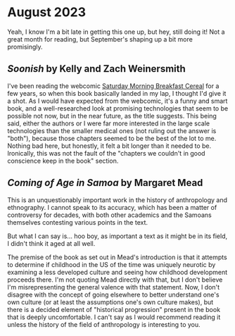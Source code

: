August 2023
===========
Yeah, I know I'm a bit late in getting this one up, but hey, still doing it! Not a great month for reading, but September's shaping up a bit more promisingly.

_Soonish_ by Kelly and Zach Weinersmith
---------------------------------------
I've been reading the webcomic [Saturday Morning Breakfast Cereal](https://smbc-comics.com) for a few years, so when this book basically landed in my lap, I thought I'd give it a shot. As I would have expected from the webcomic, it's a funny and smart book, and a well-researched look at promising technologies that seem to be possible not now, but in the near future, as the title suggests. This being said, either the authors or I were far more interested in the large scale technologies than the smaller medical ones (not ruling out the answer is "both"), because those chapters seemed to be the best of the lot to me. Nothing bad here, but honestly, it felt a bit longer than it needed to be. Ironically, this was not the fault of the "chapters we couldn't in good conscience keep in the book" section.

_Coming of Age in Samoa_ by Margaret Mead
-----------------------------------------
This is an unquestionably important work in the history of anthropology and ethnography. I cannot speak to its accuracy, which has been a matter of controversy for decades, with both other academics and the Samoans themselves contesting various points in the text.

But what I can say is... hoo boy, as important a text as it might be in its field, I didn't think it aged at all well.

The premise of the book as set out in Mead's introduction is that it attempts to determine if childhood in the US of the time was uniquely neurotic by examining a less developed culture and seeing how childhood development proceeds there. I'm not quoting Mead directly with that, but I don't believe I'm misrepresenting the general valence with that statement. Now, I don't disagree with the concept of going elsewhere to better understand one's own culture (or at least the assumptions one's own culture makes), but there is a decided element of "historical progression" present in the book that is deeply uncomfortable. I can't say as I would recommend reading it unless the history of the field of anthropology is interesting to you.
